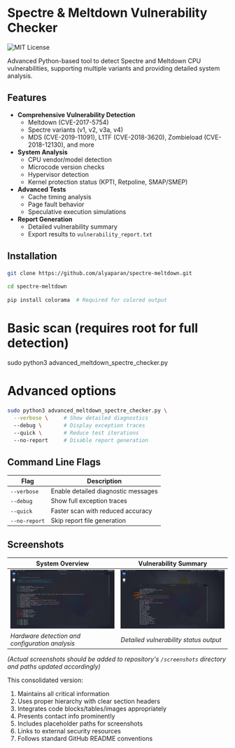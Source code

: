 # Spectre & Meltdown Vulnerability Checker

![MIT License](https://img.shields.io/badge/License-MIT-green.svg)

Advanced Python-based tool to detect Spectre and Meltdown CPU vulnerabilities, supporting multiple variants and providing detailed system analysis.

## Features

- **Comprehensive Vulnerability Detection**
  - Meltdown (CVE-2017-5754)
  - Spectre variants (v1, v2, v3a, v4)
  - MDS (CVE-2019-11091), L1TF (CVE-2018-3620), Zombieload (CVE-2018-12130), and more
- **System Analysis**
  - CPU vendor/model detection
  - Microcode version checks
  - Hypervisor detection
  - Kernel protection status (KPTI, Retpoline, SMAP/SMEP)
- **Advanced Tests**
  - Cache timing analysis
  - Page fault behavior
  - Speculative execution simulations
- **Report Generation**
  - Detailed vulnerability summary
  - Export results to `vulnerability_report.txt`

## Installation

```bash
git clone https://github.com/alyaparan/spectre-meltdown.git
```
```bash
cd spectre-meltdown
```
```bash
pip install colorama  # Required for colored output
```
# Basic scan (requires root for full detection)
sudo python3 advanced_meltdown_spectre_checker.py


# Advanced options
```bash
sudo python3 advanced_meltdown_spectre_checker.py \
  --verbose \     # Show detailed diagnostics
  --debug \       # Display exception traces
  --quick \       # Reduce test iterations
  --no-report     # Disable report generation
```

## Command Line Flags

| Flag          | Description                          |
|---------------|--------------------------------------|
| `--verbose`   | Enable detailed diagnostic messages  |
| `--debug`     | Show full exception traces           |
| `--quick`     | Faster scan with reduced accuracy    |
| `--no-report` | Skip report file generation          |

## Screenshots

| System Overview | Vulnerability Summary |
|-----------------|-----------------------|
| ![System Check](screenshots/system-check.png) | ![Vulnerability Results](screenshots/vuln-results.png) |
| *Hardware detection and configuration analysis* | *Detailed vulnerability status output* |

*(Actual screenshots should be added to repository's `/screenshots` directory and paths updated accordingly)*


This consolidated version:
1. Maintains all critical information
2. Uses proper hierarchy with clear section headers
3. Integrates code blocks/tables/images appropriately
4. Presents contact info prominently
5. Includes placeholder paths for screenshots
6. Links to external security resources
7. Follows standard GitHub README conventions
